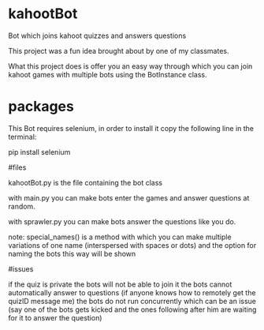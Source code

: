 # kahootBot
Bot which joins kahoot quizzes and answers questions

This project was a fun idea brought about by one of my classmates.

What this project does is offer you an easy way through which you can join kahoot games with multiple bots using the BotInstance
class.

# packages

This Bot requires selenium, in order to install it copy the following line in the terminal:

pip install selenium

#files

kahootBot.py is the file containing the bot class

with main.py you can make bots enter the games and answer questions at random.

with sprawler.py you can make bots answer the questions like you do.

note: special_names() is a method with which you can make multiple variations of one name (interspersed with spaces or dots) and
the option for naming the bots this way will be shown

#issues

if the quiz is private the bots will not be able to join it
the bots cannot automatically answer to questions (if anyone knows how to remotely get the quizID message me)
the bots do not run concurrently which can be an issue (say one of the bots gets kicked and the ones following after him are waiting for it to answer the question)
